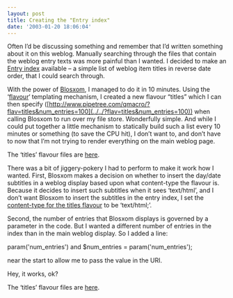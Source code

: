 ```yaml
---
layout: post
title: Creating the "Entry index"
date: '2003-01-20 18:06:04'
---
```



Often I’d be discussing something and remember that I’d written something about it on this weblog. Manually searching through the files that contain the weblog entry texts was more painful than I wanted. I decided to make an [Entry index](../../?flav=titles&num_entries=100) available – a simple list of weblog item titles in reverse date order, that I could search through.

With the power of [Blosxom](http://www.raelity.org/apps/blosxom), I managed to do it in 10 minutes. Using the ‘[flavour](http://www.raelity.org/apps/blosxom/flavour.shtml)‘ templating mechanism, I created a new flavour “titles” which I can then specify ([http://www.pipetree.com/qmacro/?flav=titles&num_entries=100](../../?flav=titles&num_entries=100)) when calling Blosxom to run over my file store. Wonderfully simple. And while I could put together a little mechanism to statically build such a list every 10 minutes or something (to save the CPU hit), I don’t want to, and don’t have to now that I’m not trying to render everything on the main weblog page.

The ‘titles’ flavour files are [here](/~dj/2003/01/titles/).

There was a bit of jiggery-pokery I had to perform to make it work how I wanted. First, Blosxom makes a decision on whether to insert the day/date subtitles in a weblog display based upon what content-type the flavour is. Because it decides to insert such subtitles when it sees ‘text/html’, and I don’t want Blosxom to insert the subtitles in the entry index, I set the [content-type for the titles flavour](/~dj/2003/01/titles/content_type.titles) to be ‘text/html;’.

Second, the number of entries that Blosxom displays is governed by a parameter in the code. But I wanted a different number of entries in the index than in the main weblog display. So I added a line:

param('num_entries') and $num_entries = param('num_entries');

near the start to allow me to pass the value in the URI.

Hey, it works, ok?

The ‘titles’ flavour files are [here](/~dj/2003/01/titles/).



